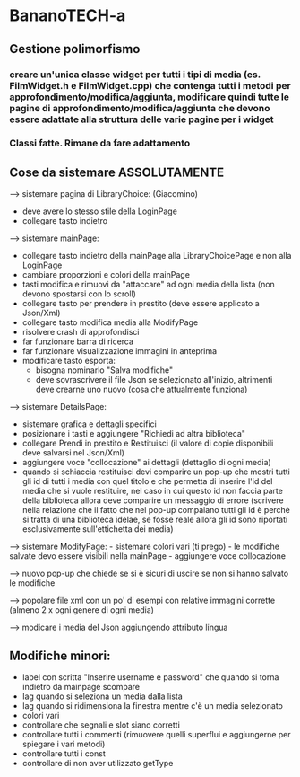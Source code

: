 # BananoTECH-a

## Gestione polimorfismo
### creare un'unica classe widget per tutti i tipi di media (es. FilmWidget.h e FilmWidget.cpp) che contenga tutti i metodi per approfondimento/modifica/aggiunta, modificare quindi tutte le pagine di approfondimento/modifica/aggiunta che devono essere adattate alla struttura delle varie pagine per i widget

### Classi fatte. Rimane da fare adattamento



## Cose da sistemare ASSOLUTAMENTE
--> sistemare pagina di LibraryChoice: (Giacomino)
  -  deve avere lo stesso stile della LoginPage
  -  collegare tasto indietro
    
--> sistemare mainPage:
  - collegare tasto indietro della mainPage alla LibraryChoicePage e non alla LoginPage
  - cambiare proporzioni e colori della mainPage
  - tasti modifica e rimuovi da "attaccare" ad ogni media della lista (non devono spostarsi con lo scroll)
  - collegare tasto per prendere in prestito (deve essere applicato a Json/Xml)
  - collegare tasto modifica media alla ModifyPage
  - risolvere crash di approfondisci
  - far funzionare barra di ricerca
  - far funzionare visualizzazione immagini in anteprima
  - modificare tasto esporta:
    - bisogna nominarlo "Salva modifiche"
    - deve sovrascrivere il file Json se selezionato all'inizio, altrimenti deve crearne uno nuovo (cosa che attualmente funziona)
      
--> sistemare DetailsPage:
  - sistemare grafica e dettagli specifici
  - posizionare i tasti e aggiungere "Richiedi ad altra biblioteca"
  - collegare Prendi in prestito e Restituisci (il valore di copie disponibili deve salvarsi nel Json/Xml)
  - aggiungere voce "collocazione" ai dettagli (dettaglio di ogni media)
  - quando si schiaccia restituisci devi comparire un pop-up che mostri tutti gli id di tutti i media con quel titolo e che permetta di inserire l'id del media che si vuole restituire, nel caso in cui questo id non faccia parte della biblioteca allora deve comparire un messaggio di errore (scrivere nella relazione che il fatto che nel pop-up compaiano tutti gli id è perchè si tratta di una biblioteca idelae, se fosse reale allora gli id sono riportati esclusivamente sull'ettichetta dei media)
    
--> sistemare ModifyPage:
    - sistemare colori vari (ti prego)
    - le modifiche salvate devo essere visibili nella mainPage
    - aggiungere voce collocazione
  
--> nuovo pop-up che chiede se si è sicuri di uscire se non si hanno salvato le modifiche

--> popolare file xml con un po' di esempi con relative immagini corrette (almeno 2 x ogni genere di ogni media)

--> modicare i media del Json aggiungendo attributo lingua

## Modifiche minori:
- label con scritta "Inserire username e password" che quando si torna indietro da mainpage scompare
- lag quando si seleziona un media dalla lista
- lag quando si ridimensiona la finestra mentre c'è un media selezionato
- colori vari
- controllare che segnali e slot siano corretti
- controllare tutti i commenti (rimuovere quelli superflui e aggiungerne per spiegare i vari metodi)
- controllare tutti i const
- controllare di non aver utilizzato getType
